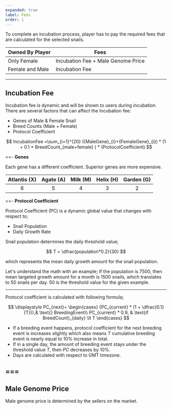 ```yaml
---
expanded: true
label: Fees
order: 1
---
```


To complete an incubation process, player has to pay the required fees that are calculated for the selected snails.

| Owned By Player | Fees                                  |
|-----------------|---------------------------------------|
| Only Female     | Incubation Fee + Male Genome Price      |
| Female and Male | Incubation Fee                          |

---

## Incubation Fee

Incubation fee is dynamic and will be shown to users during incubation. There are several factors that can affect the Incubation fee:

* Genes of Male & Female Snail
* Breed Counts (Male + Female)
* Protocol Coefficient

$$
IncubationFee =\sum_{i=1}^{20} ({MaleGene}_{i}+{FemaleGene}_{i}) * (1 + 0.1 * BreedCount_{male+female} ) * (ProtocolCoefficient)
$$

==- **Genes**

Each gene has a different coefficient. Superior genes are more expensive.

| Atlantis (X) | Agate (A) | Milk (M) | Helix (H) | Garden (G) |
|:------------:|:---------:|:--------:|:---------:|:----------:|
|       6      |     5     |     4    |     3     |      2     |

==- **Protocol Coefficient**

Protocol Coefficient (PC) is a dynamic global value that changes with respect to; 
* Snail Population
* Daily Growth Rate

Snail population determines the daily threshold value; 

$$
T = \dfrac{population*0.2}{30}
$$

which represents the mean daily growth amount for the snail
population. 

Let's understand the math with an example;
If the population is 7500, then mean targeted growth amount for a month is 1500 snails, which translates to 50 snails per day. 50 is the threshold value for the given example.

---

Protocol coefficient is calculated with following formula;

$$
\displaystyle PC_{next}= \begin{cases} {PC_{current} * (1 + \dfrac{0.1}{T})},& \text{} BreedingEvent\\ PC_{current} * 0.9,              & \text{if BreedCount}_{daily} \lt T  \end{cases}
$$

* If a breeding event happens, protocol coefficient for the next breeding event is increases slightly which also means $T$ cumulative breeding event is nearly equal to 10% increase in total.
* If in a single day, the amount of breeding event stays under the threshold value $T$, then $PC$ decreases by 10%.
* Days are calculated with respect to GMT timezone.

===
---
## Male Genome Price

Male genome price is determined by the sellers on the market.